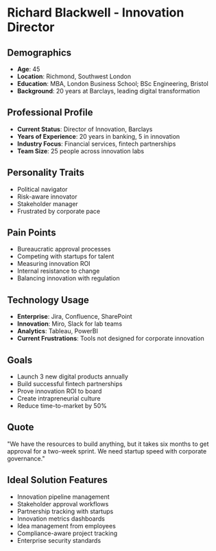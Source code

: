 # Richard Blackwell - Innovation Director

## Demographics
- **Age**: 45
- **Location**: Richmond, Southwest London
- **Education**: MBA, London Business School; BSc Engineering, Bristol
- **Background**: 20 years at Barclays, leading digital transformation

## Professional Profile
- **Current Status**: Director of Innovation, Barclays
- **Years of Experience**: 20 years in banking, 5 in innovation
- **Industry Focus**: Financial services, fintech partnerships
- **Team Size**: 25 people across innovation labs

## Personality Traits
- Political navigator
- Risk-aware innovator
- Stakeholder manager
- Frustrated by corporate pace

## Pain Points
- Bureaucratic approval processes
- Competing with startups for talent
- Measuring innovation ROI
- Internal resistance to change
- Balancing innovation with regulation

## Technology Usage
- **Enterprise**: Jira, Confluence, SharePoint
- **Innovation**: Miro, Slack for lab teams
- **Analytics**: Tableau, PowerBI
- **Current Frustrations**: Tools not designed for corporate innovation

## Goals
- Launch 3 new digital products annually
- Build successful fintech partnerships
- Prove innovation ROI to board
- Create intrapreneurial culture
- Reduce time-to-market by 50%

## Quote
"We have the resources to build anything, but it takes six months to get approval for a two-week sprint. We need startup speed with corporate governance."

## Ideal Solution Features
- Innovation pipeline management
- Stakeholder approval workflows
- Partnership tracking with startups
- Innovation metrics dashboards
- Idea management from employees
- Compliance-aware project tracking
- Enterprise security standards